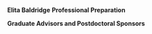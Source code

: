 <!--Biographical Sketch[2 page limit]
Submit your CV in the section Biographical Sketches. Follow the form
given in the Grants Program Guide II.C.2.f.i for senior personnel. List conference abstracts and titles of presentations separate from peer-reviewed articles. For unpublished manuscripts, list only those submitted or accepted for publication (along with most likely date of publication).-->
**Elita Baldridge**
**Professional Preparation**
<!--A list of the individual’s undergraduate and graduate education and postdoctoral training (including location) as indicated below:
**Undergraduate Training**
>Kansas State University, Manhattan, KS; 2007  
*B.S., Wildlife Ecology and Management*

**Graduate Training**
>Fort Hays State University, Hays, KS; 2010  
*M.S., Biology*    

> Utah State University, Logan UT; 2015   
*Ph.D., Ecology*    

**Products**  
[OA]: The published paper is open access (or at least free to read)  
[OA version]: Link to an open or free version of the paper if the published version is not open access.  

Myhrvold, N.P., *E. Baldridge*, B. Chan, D. Sivam, D.L. Freeman, S.K.M. Ernest. In Press. An Amniote Life History Database to Perform Comparative Analyses with Birds, Mammals, and Reptiles. Ecology (Ecological Archives Data Paper) [OA] 

*E. Baldridge*, X. Xiao, E.P. White. 2015. An extensive comparison of species-abundance distribution models. [OA] *preprint, bioRxiv* http://dx.doi.org/10.1101/024802  

White, E.P, *E. Baldridge*+, Z.T. Brym+, K.J. Locey+, D.J. McGlinn+, S.R. Supp+. 2013. Nine simple ways to make it easier to (re)use your data. Ideas in Ecology and Evolution. 6(2): 1–10. [OA] *http://library.queensu.ca/ojs/index.php/IEE/article/view/4608/4898* 

*(+: Authors contributed equally to the work.)*

**Synergistic Activities**  
*Elita Baldridge* & Ethan White. Ecologist in silico: Facilitating access for chronically ill/disabled ecologists. [OA] <http://files.figshare.com/2201245/ESA_2015.pdf>

Outreach Coordinator, Ecological Society of American Open Science section, 2015-2016.

Chair and founding member, Ecological Society of America Inclusive Ecology section 2016-2017.

####*MiscAbundanceDB*: Community abundance data for a variety of mostly vertebrate taxa.  
>Available on figshare at the following links:    
*Metadata*: <http://dx.doi.org/10.6084/m9.figshare.95841>  
*Sites table*: <http://dx.doi.org/10.6084/m9.figshare.95842x>  
*Main data table*: <http://dx.doi.org/10.6084/m9.figshare.95843x>  
*Citations table*: <http://dx.doi.org/10.6084/m9.figshare.95844>

**Collaborators**
<!--Collaborators and Co-Editors. A list of all persons in alphabetical order (including their current organizational affiliations) who are currently, or who have been collaborators or co-authors with the individual on a project, book, article, report, abstract or paper during the 48 months preceding the submission of the proposal.-->

**Graduate Advisors and Postdoctoral Sponsors** 
<!--A list of the names of the individual’s own graduate advisor(s) and principal postdoctoral sponsor(s), and their current organizational affiliations. The total number of graduate advisors and postdoctoral sponsors also must be identified.-->

